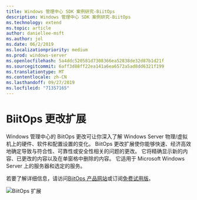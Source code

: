 ```yaml
---
title: Windows 管理中心 SDK 案例研究-BiitOps
description: Windows 管理中心 SDK 案例研究-BiitOps
ms.technology: extend
ms.topic: article
author: daniellee-msft
ms.author: jol
ms.date: 06/2/2019
ms.localizationpriority: medium
ms.prod: windows-server
ms.openlocfilehash: 5a4ddc520581d7308366ea52838de32d87b1d21f
ms.sourcegitcommit: 6aff3d88ff22ea141a6ea6572a5ad8dd6321f199
ms.translationtype: MT
ms.contentlocale: zh-CN
ms.lasthandoff: 09/27/2019
ms.locfileid: "71357165"
---
```

# <a name="biitops-changes-extension"></a>BiitOps 更改扩展

Windows 管理中心的 BiitOps 更改可让你深入了解 Windows Server 物理/虚拟机上的硬件、软件和配置设置的变化。 BiitOps 更改扩展使你能够快速、经济高效地确定导致与符合性、可靠性或安全性相关的问题的更改。 它将精确显示新的内容、已更改的内容以及在单窗格中删除的内容。 它适用于 Microsoft Windows Server 上的服务器和选定的服务。

若要了解详细信息，请访问[BiitOps 产品网站](http://www.biitops.com/solutions/changes-for-wac/)或订阅[免费试用版](http://www.biitops.com/solutions/register-changes-for-wac/)。

![BiitOps 扩展](../../media/extend-case-study-biitops/biitops-1.png)